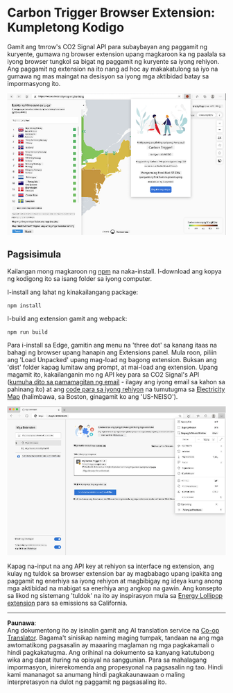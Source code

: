 <!--
CO_OP_TRANSLATOR_METADATA:
{
  "original_hash": "fab4e6b4f0efcd587a9029d82991f597",
  "translation_date": "2025-08-27T22:24:01+00:00",
  "source_file": "5-browser-extension/solution/README.md",
  "language_code": "tl"
}
-->
# Carbon Trigger Browser Extension: Kumpletong Kodigo

Gamit ang tmrow's CO2 Signal API para subaybayan ang paggamit ng kuryente, gumawa ng browser extension upang magkaroon ka ng paalala sa iyong browser tungkol sa bigat ng paggamit ng kuryente sa iyong rehiyon. Ang paggamit ng extension na ito nang ad hoc ay makakatulong sa iyo na gumawa ng mas maingat na desisyon sa iyong mga aktibidad batay sa impormasyong ito.

![screenshot ng extension](../../../../translated_images/extension-screenshot.0e7f5bfa110e92e3875e1bc9405edd45a3d2e02963e48900adb91926a62a5807.tl.png)

## Pagsisimula

Kailangan mong magkaroon ng [npm](https://npmjs.com) na naka-install. I-download ang kopya ng kodigong ito sa isang folder sa iyong computer.

I-install ang lahat ng kinakailangang package:

```
npm install
```

I-build ang extension gamit ang webpack:

```
npm run build
```

Para i-install sa Edge, gamitin ang menu na 'three dot' sa kanang itaas na bahagi ng browser upang hanapin ang Extensions panel. Mula roon, piliin ang 'Load Unpacked' upang mag-load ng bagong extension. Buksan ang 'dist' folder kapag lumitaw ang prompt, at mai-load ang extension. Upang magamit ito, kakailanganin mo ng API key para sa CO2 Signal's API ([kumuha dito sa pamamagitan ng email](https://www.co2signal.com/) - ilagay ang iyong email sa kahon sa pahinang ito) at ang [code para sa iyong rehiyon](http://api.electricitymap.org/v3/zones) na tumutugma sa [Electricity Map](https://www.electricitymap.org/map) (halimbawa, sa Boston, ginagamit ko ang 'US-NEISO').

![pag-install](../../../../translated_images/install-on-edge.78634f02842c48283726c531998679a6f03a45556b2ee99d8ff231fe41446324.tl.png)

Kapag na-input na ang API key at rehiyon sa interface ng extension, ang kulay ng tuldok sa browser extension bar ay magbabago upang ipakita ang paggamit ng enerhiya sa iyong rehiyon at magbibigay ng ideya kung anong mga aktibidad na mabigat sa enerhiya ang angkop na gawin. Ang konsepto sa likod ng sistemang 'tuldok' na ito ay inspirasyon mula sa [Energy Lollipop extension](https://energylollipop.com/) para sa emissions sa California.

---

**Paunawa**:  
Ang dokumentong ito ay isinalin gamit ang AI translation service na [Co-op Translator](https://github.com/Azure/co-op-translator). Bagama't sinisikap naming maging tumpak, tandaan na ang mga awtomatikong pagsasalin ay maaaring maglaman ng mga pagkakamali o hindi pagkakatugma. Ang orihinal na dokumento sa kanyang katutubong wika ang dapat ituring na opisyal na sanggunian. Para sa mahalagang impormasyon, inirerekomenda ang propesyonal na pagsasalin ng tao. Hindi kami mananagot sa anumang hindi pagkakaunawaan o maling interpretasyon na dulot ng paggamit ng pagsasaling ito.
